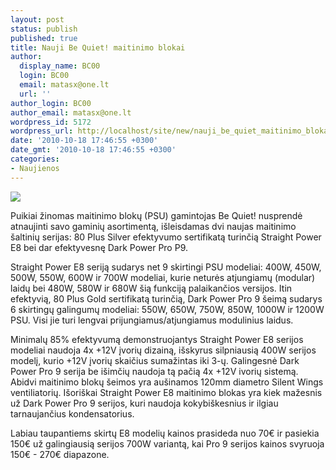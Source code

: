 ```yaml
---
layout: post
status: publish
published: true
title: Nauji Be Quiet! maitinimo blokai
author:
  display_name: BC00
  login: BC00
  email: matasx@one.lt
  url: ''
author_login: BC00
author_email: matasx@one.lt
wordpress_id: 5172
wordpress_url: http://localhost/site/new/nauji_be_quiet_maitinimo_blokai/
date: '2010-10-18 17:46:55 +0300'
date_gmt: '2010-10-18 17:46:55 +0300'
categories:
- Naujienos
---
```

<div class="imgright"><img src="http://www.part.lt/img/4e24cf1db83b94e0f9599709e7eeca8e758.jpg"  /></div>
<p>Puikiai žinomas maitinimo blokų (PSU) gamintojas Be Quiet! nusprendė atnaujinti savo gaminių asortimentą, išleisdamas dvi naujas maitinimo šaltinių serijas: 80 Plus Silver efektyvumo sertifikatą turinčią Straight Power E8 bei dar efektyvesnę Dark Power Pro P9.</p>
<p>Straight Power E8 seriją sudarys net 9 skirtingi PSU modeliai: 400W, 450W, 500W, 550W, 600W ir 700W modeliai, kurie neturės atjungiamų (modular) laidų bei 480W, 580W ir 680W šią funkciją palaikančios versijos. Itin efektyvią, 80 Plus Gold sertifikatą turinčią, Dark Power Pro 9 šeimą sudarys 6 skirtingų galingumų modeliai: 550W, 650W, 750W, 850W, 1000W ir 1200W PSU. Visi jie turi lengvai prijungiamus/atjungiamus modulinius laidus.</p>
<p>Minimalų 85% efektyvumą demonstruojantys Straight Power E8 serijos modeliai naudoja 4x +12V įvorių dizainą, išskyrus silpniausią 400W serijos modelį, kurio +12V įvorių skaičius sumažintas iki 3-ų. Galingesnė Dark Power Pro 9 serija be išimčių naudoja tą pačią 4x +12V ivorių sistemą. Abidvi maitinimo blokų šeimos yra aušinamos 120mm diametro Silent Wings ventiliatorių. Išoriškai Straight Power E8 maitinimo blokas yra kiek mažesnis už Dark Power Pro 9 serijos, kuri naudoja kokybiškesnius ir ilgiau tarnaujančius kondensatorius.</p>
<p>Labiau taupantiems skirtų E8 modelių kainos prasideda nuo 70€ ir pasiekia 150€ už galingiausią serijos 700W variantą, kai Pro 9 serijos kainos svyruoja 150€ - 270€ diapazone.</p>
